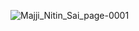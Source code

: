 
![Majji_Nitin_Sai_page-0001](https://github.com/nitinsaimajji/Resume/assets/91651103/db5ba32f-066f-46ca-96d1-db92822d5821)
